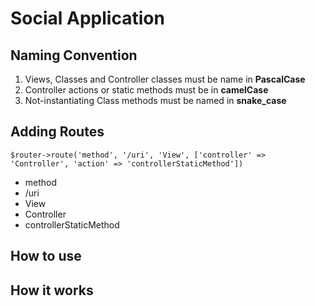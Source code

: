 # Social Application

## Naming Convention
1. Views, Classes and Controller classes must be name in **PascalCase**
2. Controller actions or static methods must be in **camelCase**
3. Not-instantiating Class methods must be named in **snake_case**


## Adding Routes
`$router->route('method', '/uri', 'View', ['controller' => 'Controller', 'action' => 'controllerStaticMethod'])`
- method
- /uri
- View
- Controller
- controllerStaticMethod

## How to use


## How it works
